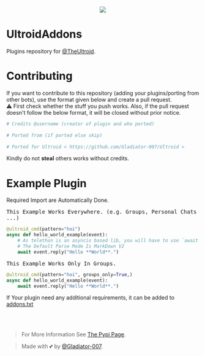 # <p align="center"><a href="https://github.com/Teamultroid/UltroidAddons"><img src="https://github-readme-stats.vercel.app/api/pin?username=Gladiator-007&show_icons=true&theme=dracula&hide_border=true&repo=UltroidAddons"></a></p>
<p align="center">

# UltroidAddons
Plugins repository for [@TheUltroid](https://github.com/Gladiator-007/Ultroid).


# Contributing
If you want to contribute to this repository (adding your plugins/porting from other bots), use the format given below and create a pull request.   
⚠️ First check whether the stuff you push works. Also, if the pull request doesn't follow the below format, it will be closed without prior notice.

```python
# Credits @username (creator of plugin and who ported)   
   
# Ported from (if ported else skip)   
   
# Ported for Ultroid < https://github.com/Gladiator-007/Ultroid >   
```
   
Kindly do not **steal** others works without credits.<br>

# Example Plugin
   Required Import are Automatically Done.

<kbd>This Example Works Everywhere. (e.g. Groups, Personal Chats ...)</kbd>
```python
@ultroid_cmd(pattern="hoi")
async def hello_world_example(event):
    # As telethon is an asyncio based lib, you will have to use `await`.
    # The Default Parse Mode Is MarkDown V2
    await event.reply("Hello **World**.")
```

<kbd>This Example Works Only In Groups.</kbd>
```python
@ultroid_cmd(pattern="hoi", groups_only=True,)
async def hello_world_example(event):
    await event.reply("Hello **World**.")
```

If Your plugin need any additional requirements, it can be added to <a href="https://github.com/Gladiator-007/UltroidAddons/blob/main/addons.txt">addons.txt</a><br><br>

<br>

> For More Information See [The Pypi Page](https://pypi.org/project/py-Ultroid).

> Made with 💕 by [@Gladiator-007](https://t.me/Gladiator-007).

